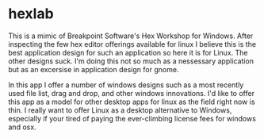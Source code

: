 # hexlab
This is a mimic of Breakpoint Software's Hex Workshop for Windows. After inspecting the few hex editor offerings available for linux I believe this is the best application design for such an application so here it is for Linux. The other designs suck. 
I'm doing this not so much as a nessessary application but as an excersise in application design for gnome.

In this app I offer a number of windows designs such as a most recently used file list, drag and drop, and other windows innovations. I'd like to offer this app as a model for other desktop apps for linux as the field right now is thin. I really want to offer Linux as a desktop alternative to Windows, especially if your tired of paying the ever-climbing license fees for windows and osx.
